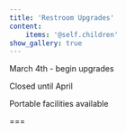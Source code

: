 ```yaml
---
title: 'Restroom Upgrades'
content:
    items: '@self.children'
show_gallery: true
---
```


March 4th - begin upgrades

Closed until April

Portable facilities available

===
